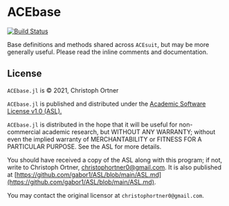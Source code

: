 # ACEbase

[![Build Status](https://github.com/cortner/ACEbase.jl/workflows/CI/badge.svg)](https://github.com/cortner/ACEbase.jl/actions)

Base definitions and methods shared across `ACEsuit`, but may be more generally useful. Please read the inline comments and documentation. 

## License

`ACEbase.jl` is © 2021, Christoph Ortner

`ACEbase.jl` is published and distributed under the [Academic Software License v1.0 (ASL).](ASL.md)

`ACEbase.jl` is distributed in the hope that it will be useful for non-commercial academic research, but WITHOUT ANY WARRANTY; without even the implied warranty of MERCHANTABILITY or FITNESS FOR A PARTICULAR PURPOSE. See the ASL for more details.

You should have received a copy of the ASL along with this program; if not, write to Christoph Ortner, christophortner0@gmail.com. It is also published at [https://github.com/gabor1/ASL/blob/main/ASL.md](https://github.com/gabor1/ASL/blob/main/ASL.md).

You may contact the original licensor at `christophortner0@gmail.com`.
